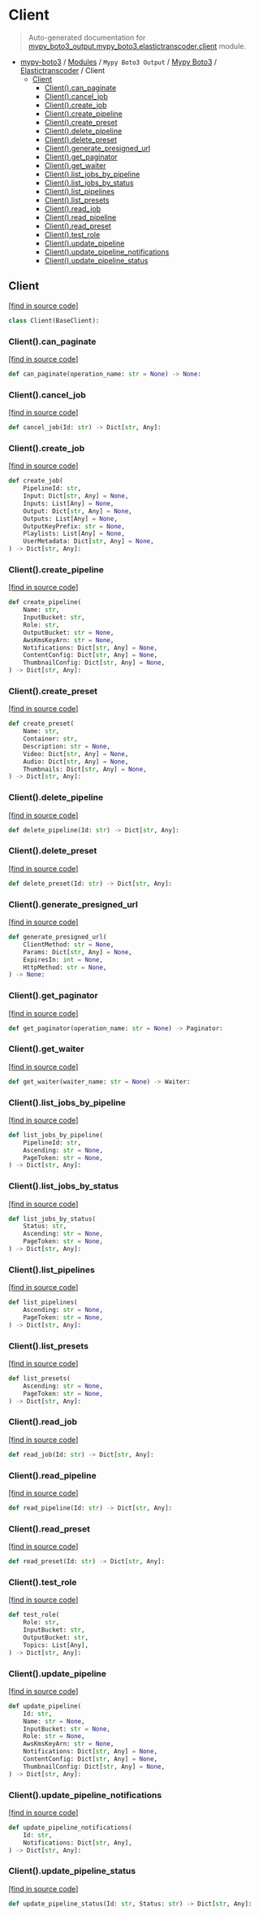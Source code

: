 # Client

> Auto-generated documentation for [mypy_boto3_output.mypy_boto3.elastictranscoder.client](https://github.com/vemel/mypy_boto3/blob/master/mypy_boto3_output/mypy_boto3/elastictranscoder/client.py) module.

- [mypy-boto3](../../../README.md#mypy_boto3) / [Modules](../../../MODULES.md#mypy-boto3-modules) / `Mypy Boto3 Output` / [Mypy Boto3](../index.md#mypy-boto3) / [Elastictranscoder](index.md#elastictranscoder) / Client
    - [Client](#client)
        - [Client().can_paginate](#clientcan_paginate)
        - [Client().cancel_job](#clientcancel_job)
        - [Client().create_job](#clientcreate_job)
        - [Client().create_pipeline](#clientcreate_pipeline)
        - [Client().create_preset](#clientcreate_preset)
        - [Client().delete_pipeline](#clientdelete_pipeline)
        - [Client().delete_preset](#clientdelete_preset)
        - [Client().generate_presigned_url](#clientgenerate_presigned_url)
        - [Client().get_paginator](#clientget_paginator)
        - [Client().get_waiter](#clientget_waiter)
        - [Client().list_jobs_by_pipeline](#clientlist_jobs_by_pipeline)
        - [Client().list_jobs_by_status](#clientlist_jobs_by_status)
        - [Client().list_pipelines](#clientlist_pipelines)
        - [Client().list_presets](#clientlist_presets)
        - [Client().read_job](#clientread_job)
        - [Client().read_pipeline](#clientread_pipeline)
        - [Client().read_preset](#clientread_preset)
        - [Client().test_role](#clienttest_role)
        - [Client().update_pipeline](#clientupdate_pipeline)
        - [Client().update_pipeline_notifications](#clientupdate_pipeline_notifications)
        - [Client().update_pipeline_status](#clientupdate_pipeline_status)

## Client

[[find in source code]](https://github.com/vemel/mypy_boto3/blob/master/mypy_boto3_output/mypy_boto3/elastictranscoder/client.py#L12)

```python
class Client(BaseClient):
```

### Client().can_paginate

[[find in source code]](https://github.com/vemel/mypy_boto3/blob/master/mypy_boto3_output/mypy_boto3/elastictranscoder/client.py#L15)

```python
def can_paginate(operation_name: str = None) -> None:
```

### Client().cancel_job

[[find in source code]](https://github.com/vemel/mypy_boto3/blob/master/mypy_boto3_output/mypy_boto3/elastictranscoder/client.py#L19)

```python
def cancel_job(Id: str) -> Dict[str, Any]:
```

### Client().create_job

[[find in source code]](https://github.com/vemel/mypy_boto3/blob/master/mypy_boto3_output/mypy_boto3/elastictranscoder/client.py#L23)

```python
def create_job(
    PipelineId: str,
    Input: Dict[str, Any] = None,
    Inputs: List[Any] = None,
    Output: Dict[str, Any] = None,
    Outputs: List[Any] = None,
    OutputKeyPrefix: str = None,
    Playlists: List[Any] = None,
    UserMetadata: Dict[str, Any] = None,
) -> Dict[str, Any]:
```

### Client().create_pipeline

[[find in source code]](https://github.com/vemel/mypy_boto3/blob/master/mypy_boto3_output/mypy_boto3/elastictranscoder/client.py#L37)

```python
def create_pipeline(
    Name: str,
    InputBucket: str,
    Role: str,
    OutputBucket: str = None,
    AwsKmsKeyArn: str = None,
    Notifications: Dict[str, Any] = None,
    ContentConfig: Dict[str, Any] = None,
    ThumbnailConfig: Dict[str, Any] = None,
) -> Dict[str, Any]:
```

### Client().create_preset

[[find in source code]](https://github.com/vemel/mypy_boto3/blob/master/mypy_boto3_output/mypy_boto3/elastictranscoder/client.py#L51)

```python
def create_preset(
    Name: str,
    Container: str,
    Description: str = None,
    Video: Dict[str, Any] = None,
    Audio: Dict[str, Any] = None,
    Thumbnails: Dict[str, Any] = None,
) -> Dict[str, Any]:
```

### Client().delete_pipeline

[[find in source code]](https://github.com/vemel/mypy_boto3/blob/master/mypy_boto3_output/mypy_boto3/elastictranscoder/client.py#L63)

```python
def delete_pipeline(Id: str) -> Dict[str, Any]:
```

### Client().delete_preset

[[find in source code]](https://github.com/vemel/mypy_boto3/blob/master/mypy_boto3_output/mypy_boto3/elastictranscoder/client.py#L67)

```python
def delete_preset(Id: str) -> Dict[str, Any]:
```

### Client().generate_presigned_url

[[find in source code]](https://github.com/vemel/mypy_boto3/blob/master/mypy_boto3_output/mypy_boto3/elastictranscoder/client.py#L71)

```python
def generate_presigned_url(
    ClientMethod: str = None,
    Params: Dict[str, Any] = None,
    ExpiresIn: int = None,
    HttpMethod: str = None,
) -> None:
```

### Client().get_paginator

[[find in source code]](https://github.com/vemel/mypy_boto3/blob/master/mypy_boto3_output/mypy_boto3/elastictranscoder/client.py#L81)

```python
def get_paginator(operation_name: str = None) -> Paginator:
```

### Client().get_waiter

[[find in source code]](https://github.com/vemel/mypy_boto3/blob/master/mypy_boto3_output/mypy_boto3/elastictranscoder/client.py#L85)

```python
def get_waiter(waiter_name: str = None) -> Waiter:
```

### Client().list_jobs_by_pipeline

[[find in source code]](https://github.com/vemel/mypy_boto3/blob/master/mypy_boto3_output/mypy_boto3/elastictranscoder/client.py#L89)

```python
def list_jobs_by_pipeline(
    PipelineId: str,
    Ascending: str = None,
    PageToken: str = None,
) -> Dict[str, Any]:
```

### Client().list_jobs_by_status

[[find in source code]](https://github.com/vemel/mypy_boto3/blob/master/mypy_boto3_output/mypy_boto3/elastictranscoder/client.py#L95)

```python
def list_jobs_by_status(
    Status: str,
    Ascending: str = None,
    PageToken: str = None,
) -> Dict[str, Any]:
```

### Client().list_pipelines

[[find in source code]](https://github.com/vemel/mypy_boto3/blob/master/mypy_boto3_output/mypy_boto3/elastictranscoder/client.py#L101)

```python
def list_pipelines(
    Ascending: str = None,
    PageToken: str = None,
) -> Dict[str, Any]:
```

### Client().list_presets

[[find in source code]](https://github.com/vemel/mypy_boto3/blob/master/mypy_boto3_output/mypy_boto3/elastictranscoder/client.py#L107)

```python
def list_presets(
    Ascending: str = None,
    PageToken: str = None,
) -> Dict[str, Any]:
```

### Client().read_job

[[find in source code]](https://github.com/vemel/mypy_boto3/blob/master/mypy_boto3_output/mypy_boto3/elastictranscoder/client.py#L113)

```python
def read_job(Id: str) -> Dict[str, Any]:
```

### Client().read_pipeline

[[find in source code]](https://github.com/vemel/mypy_boto3/blob/master/mypy_boto3_output/mypy_boto3/elastictranscoder/client.py#L117)

```python
def read_pipeline(Id: str) -> Dict[str, Any]:
```

### Client().read_preset

[[find in source code]](https://github.com/vemel/mypy_boto3/blob/master/mypy_boto3_output/mypy_boto3/elastictranscoder/client.py#L121)

```python
def read_preset(Id: str) -> Dict[str, Any]:
```

### Client().test_role

[[find in source code]](https://github.com/vemel/mypy_boto3/blob/master/mypy_boto3_output/mypy_boto3/elastictranscoder/client.py#L125)

```python
def test_role(
    Role: str,
    InputBucket: str,
    OutputBucket: str,
    Topics: List[Any],
) -> Dict[str, Any]:
```

### Client().update_pipeline

[[find in source code]](https://github.com/vemel/mypy_boto3/blob/master/mypy_boto3_output/mypy_boto3/elastictranscoder/client.py#L131)

```python
def update_pipeline(
    Id: str,
    Name: str = None,
    InputBucket: str = None,
    Role: str = None,
    AwsKmsKeyArn: str = None,
    Notifications: Dict[str, Any] = None,
    ContentConfig: Dict[str, Any] = None,
    ThumbnailConfig: Dict[str, Any] = None,
) -> Dict[str, Any]:
```

### Client().update_pipeline_notifications

[[find in source code]](https://github.com/vemel/mypy_boto3/blob/master/mypy_boto3_output/mypy_boto3/elastictranscoder/client.py#L145)

```python
def update_pipeline_notifications(
    Id: str,
    Notifications: Dict[str, Any],
) -> Dict[str, Any]:
```

### Client().update_pipeline_status

[[find in source code]](https://github.com/vemel/mypy_boto3/blob/master/mypy_boto3_output/mypy_boto3/elastictranscoder/client.py#L151)

```python
def update_pipeline_status(Id: str, Status: str) -> Dict[str, Any]:
```
